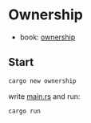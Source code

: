 # Ownership

- book: [ownership](https://doc.rust-lang.org/book/ch04-00-understanding-ownership.html)

## Start

```bash
cargo new ownership
```

write [main.rs](src/main.rs) and run:

```bash
cargo run
```

